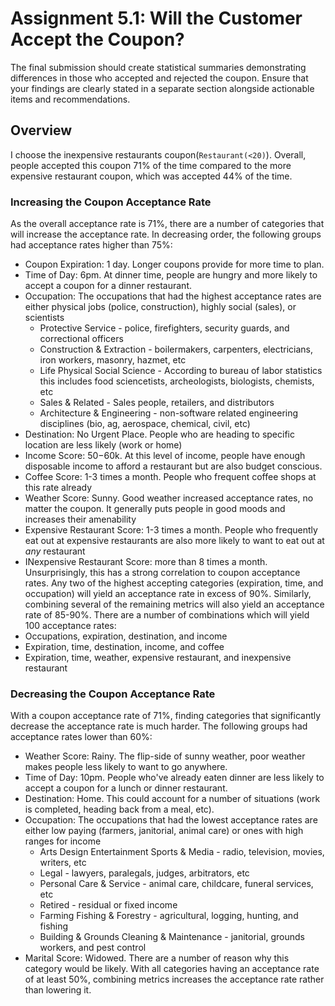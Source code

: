 # Assignment 5.1: Will the Customer Accept the Coupon?
The final submission should create statistical summaries demonstrating differences in those who accepted and rejected the coupon. Ensure that your findings are clearly stated in a separate section alongside actionable items and recommendations.

## Overview
I choose the inexpensive restaurants coupon(`Restaurant(<20)`). Overall, people accepted this coupon 71% of the time compared to the more expensive restaurant coupon, which was accepted 44% of the time.

### Increasing the Coupon Acceptance Rate
As the overall acceptance rate is 71%, there are a number of categories that will increase the acceptance rate. In decreasing order, the following groups had acceptance rates higher than 75%:
* Coupon Expiration: 1 day. Longer coupons provide for more time to plan. 
* Time of Day: 6pm. At dinner time, people are hungry and more likely to accept a coupon for a dinner restaurant.
* Occupation: The occupations that had the highest acceptance rates are either physical jobs (police, construction), highly social (sales), or scientists
    * Protective Service - police, firefighters, security guards, and correctional officers
    * Construction & Extraction - boilermakers, carpenters, electricians, iron workers, masonry, hazmet, etc 
    * Life Physical Social Science - According to bureau of labor statistics this includes food sciencetists, archeologists, biologists, chemists, etc
    * Sales & Related - Sales people, retailers, and distributors
    * Architecture & Engineering - non-software related engineering disciplines (bio, ag, aerospace, chemical, civil, etc) 
* Destination: No Urgent Place. People who are heading to specific location are less likely (work or home)
* Income Score: $50-$60k. At this level of income, people have enough disposable income to afford a restaurant but are also budget conscious. 
* Coffee Score: 1-3 times a month. People who frequent coffee shops at this rate already 
* Weather Score: Sunny. Good weather increased acceptance rates, no matter the coupon. It generally puts people in good moods and increases their amenability
* Expensive Restaurant Score: 1-3 times a month. People who frequently eat out at expensive restaurants are also more likely to want to eat out at _any_ restaurant
* INexpensive Restaurant Score: more than 8 times a month. Unsurprisingly, this has a strong correlation to coupon acceptance rates.
Any two of the highest accepting categories (expiration, time, and occupation) will yield an acceptance rate in excess of 90%. Similarly, combining several of the remaining metrics will also yield an acceptance rate of 85-90%. There are a number of combinations which will yield 100 acceptance rates:
* Occupations, expiration, destination, and income
* Expiration, time, destination, income, and coffee
* Expiration, time, weather, expensive restaurant, and inexpensive restaurant

### Decreasing the Coupon Acceptance Rate
With a coupon acceptance rate of 71%, finding categories that significantly decrease the acceptance rate is much harder. The following groups had acceptance rates lower than 60%:
* Weather Score: Rainy. The flip-side of sunny weather, poor weather makes people less likely to want to go anywhere.
* Time of Day: 10pm. People who've already eaten dinner are less likely to accept a coupon for a lunch or dinner restaurant.
* Destination: Home. This could account for a number of situations (work is completed, heading back from a meal, etc).
* Occupation: The occupations that had the lowest acceptance rates are either low paying (farmers, janitorial, animal care) or ones with high ranges for income
    * Arts Design Entertainment Sports & Media - radio, television, movies, writers, etc
    * Legal - lawyers, paralegals, judges, arbitrators, etc
    * Personal Care & Service - animal care, childcare, funeral services, etc
    * Retired - residual or fixed income
    * Farming Fishing & Forestry - agricultural, logging, hunting, and fishing
    * Building & Grounds Cleaning & Maintenance - janitorial, grounds workers, and pest control
* Marital Score: Widowed. There are a number of reason why this category would be likely. 
With all categories having an acceptance rate of at least 50%, combining metrics increases the acceptance rate rather than lowering it. 
